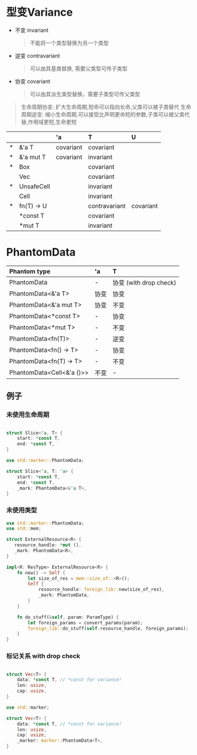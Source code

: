 # 型变Variance

- 不变 invariant
    > 不能将一个类型替换为另一个类型
- 逆变 contravariant
    > 可以由其基类替换, 需要父类型可传子类型
- 协变 covariant
    > 可以由其派生类型替换，需要子类型可传父类型

> 生命周期协变: 扩大生命周期,短命可以指向长命,父类可以被子类替代
> 生命周期逆变: 缩小生命周期,可以接受比声明更命短的参数,子类可以被父类代替,作用域更短,生命更短

 |      |               | 'a        | T             | U         |
 | :--- | :------------ | :-------- | :------------ | :-------- |
 | *    | &'a T         | covariant | covariant     |           |
 | *    | &'a mut T     | covariant | invariant     |           |
 | *    | Box<T>        |           | covariant     |           |
 |      | Vec<T>        |           | covariant     |           |
 | *    | UnsafeCell<T> |           | invariant     |           |
 |      | Cell<T>       |           | invariant     |           |
 | *    | fn(T) -> U    |           | contravariant | covariant |
 |      | *const T      |           | covariant     |           |
 |      | *mut T        |           | invariant     |           |

# PhantomData

| Phantom type              | 'a   | T                       |
| :------------------------ | :--- | :---------------------- |
| PhantomData<T>            | -    | 协变  (with drop check) |
| PhantomData<&'a T>        | 协变 | 协变                    |
| PhantomData<&'a mut T>    | 协变 | 不变                    |
| PhantomData<*const T>     | -    | 协变                    |
| PhantomData<*mut T>       | -    | 不变                    |
| PhantomData<fn(T)>        | -    | 逆变                    |
| PhantomData<fn() -> T>    | -    | 协变                    |
| PhantomData<fn(T) -> T>   | -    | 不变                    |
| PhantomData<Cell<&'a ()>> | 不变 | -                       |

## 例子

### 未使用生命周期

```rust

struct Slice<'a, T> {
    start: *const T,
    end: *const T,
}

use std::marker::PhantomData;

struct Slice<'a, T: 'a> {
    start: *const T,
    end: *const T,
    _mark: PhantomData<&'a T>,
}

```

### 未使用类型
```rust
use std::marker::PhantomData;
use std::mem;

struct ExternalResource<R> {
   resource_handle: *mut (),
   _mark: PhantomData<R>,
}

impl<R: ResType> ExternalResource<R> {
    fn new() -> Self {
        let size_of_res = mem::size_of::<R>();
        Self {
            resource_handle: foreign_lib::new(size_of_res),
            _mark: PhantomData,
        }
    }

    fn do_stuff(&self, param: ParamType) {
        let foreign_params = convert_params(param);
        foreign_lib::do_stuff(self.resource_handle, foreign_params);
    }
}
```

### 标记关系 with drop check

```rust

struct Vec<T> {
    data: *const T, // *const for variance!
    len: usize,
    cap: usize,
}

use std::marker;

struct Vec<T> {
    data: *const T, // *const for variance!
    len: usize,
    cap: usize,
    _marker: marker::PhantomData<T>,
}

```